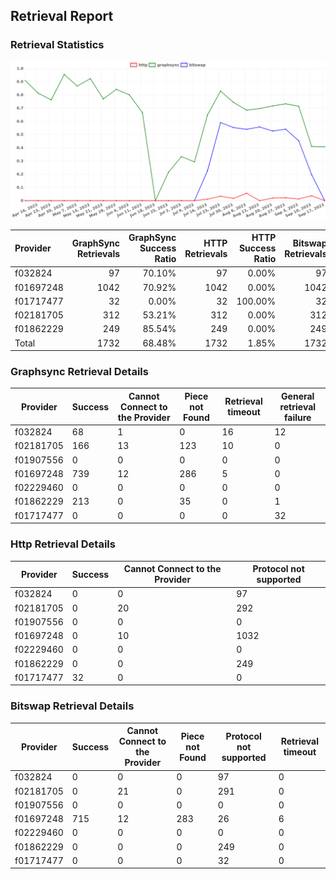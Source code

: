 ## Retrieval Report
### Retrieval Statistics
<img src="https://raw.githubusercontent.com/data-preservation-programs/filplus-checker-assets/main/filecoin-project/filecoin-plus-large-datasets/issues/1724/1695242218193.png"/>

| Provider  | GraphSync Retrievals | GraphSync Success Ratio | HTTP Retrievals | HTTP Success Ratio | Bitswap Retrievals | Bitswap Success Ratio |
| :-------- | -------------------: | ----------------------: | --------------: | -----------------: | -----------------: | --------------------: |
| f032824   |                   97 |                  70.10% |              97 |              0.00% |                 97 |                 0.00% |
| f01697248 |                 1042 |                  70.92% |            1042 |              0.00% |               1042 |                68.62% |
| f01717477 |                   32 |                   0.00% |              32 |            100.00% |                 32 |                 0.00% |
| f02181705 |                  312 |                  53.21% |             312 |              0.00% |                312 |                 0.00% |
| f01862229 |                  249 |                  85.54% |             249 |              0.00% |                249 |                 0.00% |
| Total     |                 1732 |                  68.48% |            1732 |              1.85% |               1732 |                41.28% |

### Graphsync Retrieval Details
| Provider  | Success | Cannot Connect to the Provider | Piece not Found | Retrieval timeout | General retrieval failure |
| --------- | ------- | ------------------------------ | --------------- | ----------------- | ------------------------- |
| f032824   | 68      | 1                              | 0               | 16                | 12                        |
| f02181705 | 166     | 13                             | 123             | 10                | 0                         |
| f01907556 | 0       | 0                              | 0               | 0                 | 0                         |
| f01697248 | 739     | 12                             | 286             | 5                 | 0                         |
| f02229460 | 0       | 0                              | 0               | 0                 | 0                         |
| f01862229 | 213     | 0                              | 35              | 0                 | 1                         |
| f01717477 | 0       | 0                              | 0               | 0                 | 32                        |

### Http Retrieval Details
| Provider  | Success | Cannot Connect to the Provider | Protocol not supported |
| --------- | ------- | ------------------------------ | ---------------------- |
| f032824   | 0       | 0                              | 97                     |
| f02181705 | 0       | 20                             | 292                    |
| f01907556 | 0       | 0                              | 0                      |
| f01697248 | 0       | 10                             | 1032                   |
| f02229460 | 0       | 0                              | 0                      |
| f01862229 | 0       | 0                              | 249                    |
| f01717477 | 32      | 0                              | 0                      |

### Bitswap Retrieval Details
| Provider  | Success | Cannot Connect to the Provider | Piece not Found | Protocol not supported | Retrieval timeout |
| --------- | ------- | ------------------------------ | --------------- | ---------------------- | ----------------- |
| f032824   | 0       | 0                              | 0               | 97                     | 0                 |
| f02181705 | 0       | 21                             | 0               | 291                    | 0                 |
| f01907556 | 0       | 0                              | 0               | 0                      | 0                 |
| f01697248 | 715     | 12                             | 283             | 26                     | 6                 |
| f02229460 | 0       | 0                              | 0               | 0                      | 0                 |
| f01862229 | 0       | 0                              | 0               | 249                    | 0                 |
| f01717477 | 0       | 0                              | 0               | 32                     | 0                 |

